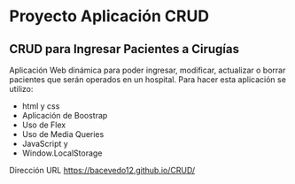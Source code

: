 # Proyecto Aplicación CRUD 
## CRUD para Ingresar Pacientes a Cirugías  

Aplicación Web dinámica para poder ingresar, modificar, actualizar o borrar pacientes que serán operados en un hospital. Para hacer esta aplicación se utilizo:
 - html y css
 - Aplicación de Boostrap
 - Uso de Flex 
 - Uso de Media Queries 
 - JavaScript y
 - Window.LocalStorage

Dirección URL https://bacevedo12.github.io/CRUD/